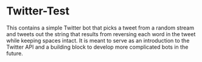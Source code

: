 # Twitter-Test 

This contains a simple Twitter bot that picks a tweet from a random stream and tweets out the string that results from reversing each word in the tweet while keeping spaces intact. It is meant to serve as an introduction to the Twitter API and a building block to develop more complicated bots in the future.